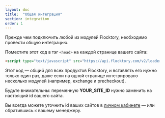 ```yaml
---
layout: doc
title:  "Общая интеграция"
section: integration
order: 1
---
```


Прежде чем подключить любой из модулей Flocktory, необходимо провести общую интеграцию.

Поместите этот код в тэг `<head>` на каждой странице вашего сайта:

```html
<script type="text/javascript" src="https://api.flocktory.com/v2/loader.js?site_id=YOUR_SITE_ID" async="async"></script>
```

Этот код — общий для всех продуктов Flocktory, и вставлять его нужно только один раз, даже если на одной странице интегрировано несколько модулей (например, exchange и precheckout).

Будьте внимательны: переменную **YOUR_SITE_ID** нужно заменить на настоящий id вашего сайта.


Вы всегда можете уточнить id ваших сайтов в [личном кабинете](https://cabinet.flocktory.com/) — или обратившись к вашему менеджеру.
